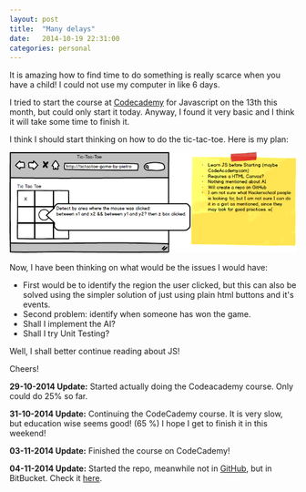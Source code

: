 ```yaml
---
layout: post
title:  "Many delays"
date:   2014-10-19 22:31:00
categories: personal
---
```


It is amazing how to find time to do something is really scarce when you have a child! I could not use my computer in like 6 days.

I tried to start the course at [Codecademy][1] for Javascript on the 13th this month, but could only start it today. Anyway, I found it very basic and I think it will take some time to finish it.

I think I should start thinking on how to do the tic-tac-toe. Here is my plan:

![tic-tac-toe](public/tic-tac-toe-plan.png "Tic Tac Toe Image")

Now, I have been thinking on what would be the issues I would have:

* First would be to identify the region the user clicked, but this can also be solved using the simpler solution of just using plain html buttons and it's events.
* Second problem: identify when someone has won the game.
* Shall I implement the AI?
* Shall I try Unit Testing?

Well, I shall better continue reading about JS! 

Cheers!

**29-10-2014 Update:** Started actually doing the Codeacademy course. Only could do 25% so far.

**31-10-2014 Update:** Continuing the CodeCademy course. It is very slow, but education wise seems good! (65 %) I hope I get to finish it in this weekend!

**03-11-2014 Update:** Finished the course on CodeCademy! 

**04-11-2014 Update:** Started the repo, meanwhile not in [GitHub][2], but in BitBucket. Check it [here][3].

[1]: http://www.codecademy.com/
[2]: http://github.com/
[3]: http://bitbucket.org/pietromenna/tic-tac-toe/